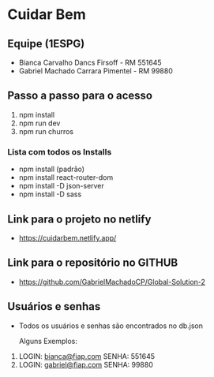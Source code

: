 # Cuidar Bem

## Equipe (1ESPG)
- Bianca Carvalho Dancs Firsoff     - RM 551645
- Gabriel Machado Carrara Pimentel  - RM 99880

## Passo a passo para o acesso
1. npm install
2. npm run dev
3. npm run churros

### Lista com todos os Installs
- npm install (padrão)
- npm install react-router-dom
- npm install -D json-server
- npm install -D sass

## Link para o projeto no netlify
- https://cuidarbem.netlify.app/

## Link para o repositório no GITHUB
- https://github.com/GabrielMachadoCP/Global-Solution-2

## Usuários e senhas 
- Todos os usuários e senhas são encontrados no db.json

    Alguns Exemplos:

1. LOGIN: bianca@fiap.com
   SENHA: 551645
2. LOGIN: gabriel@fiap.com
   SENHA: 99880
